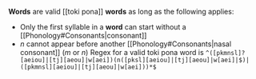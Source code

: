 **Words** are valid [[toki pona]] **words** as long as the following applies:
- Only the first syllable in a **word** can start without a [[Phonology#Consonants|consonant]]
- *n* cannot appear before another [[Phonology#Consonants|nasal consonant]] (*m* or *n*)
Regex for a valid toki pona word is `^([pkmnsl]?[aeiou]|[tj][aeou]|w[aei])(n([pksl][aeiou]|[tj][aeou]|w[aei]|$)|([pkmnsl][aeiou]|[tj][aeou]|w[aei]))*$`